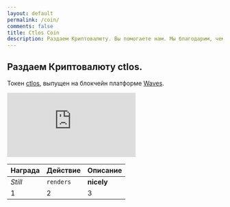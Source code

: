 ```yaml
---
layout: default
permalink: /coin/
comments: false
title: Ctlos Coin
description: Раздаем Криптовалюту. Вы помогаете нам. Мы благодарим, чем можем.
---
```


<section class="hero">
	<div class="text-container">
		<h1 class="editable">Раздаем Криптовалюту <i class="fas fa-coins"></i> <b>ctlos</b>.</h1>
		<p class="subtext editable">Токен <a target="_blank" class="blue" href="https://wavesexplorer.com/tx/EWsfZbTpT3CZXf1CAfmN6EvxXMoRENQjaWZkfaRn7ey7">ctlos</a>, выпущен на блокчейн платформе <a target="_blank" class="blue" href="https://wavesplatform.com">Waves</a>.</p>
		<div class="embed-responsive embed-responsive-16by9">
			<iframe class="embed-responsive-item" src="https://www.youtube.com/embed/xaaAoakklfQ?rel=0" frameborder="0" allow="autoplay; encrypted-media" allowfullscreen></iframe>
		</div>
		<!-- <div class="cta button alt"><a target="_blank" href="/wiki/whois">о нас</a> <a target="_blank" href="/wiki/1install/install-ctlos/">Установка</a></div> -->
	</div>
</section>

<div class="content">
<section>
<div class="container flex">
<div class="text editable">

Награда | Действие | Описание
--- | --- | ---
*Still* | `renders` | **nicely**
1 | 2 | 3

</div>
</div>
</section>
</div>